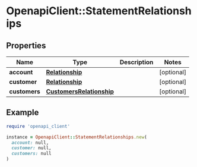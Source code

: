 # OpenapiClient::StatementRelationships

## Properties

| Name | Type | Description | Notes |
| ---- | ---- | ----------- | ----- |
| **account** | [**Relationship**](Relationship.md) |  | [optional] |
| **customer** | [**Relationship**](Relationship.md) |  | [optional] |
| **customers** | [**CustomersRelationship**](CustomersRelationship.md) |  | [optional] |

## Example

```ruby
require 'openapi_client'

instance = OpenapiClient::StatementRelationships.new(
  account: null,
  customer: null,
  customers: null
)
```


